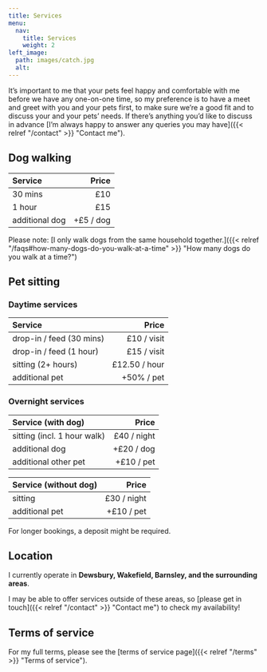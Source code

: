 ```yaml
---
title: Services
menu:
  nav:
    title: Services
    weight: 2
left_image:
  path: images/catch.jpg
  alt:
---
```


It’s important to me that your pets feel happy and comfortable with me before we
have any one-on-one time, so my preference is to have a meet and greet with you
and your pets first, to make sure we’re a good fit and to discuss your and your
pets’ needs. If there’s anything you’d like to discuss in advance [I’m always
happy to answer any queries you may have]({{< relref "/contact" >}}
"Contact me").

## Dog walking

| Service        |     Price |
| :------------- | --------: |
| 30 mins        |       £10 |
| 1 hour         |       £15 |
| additional dog | +£5 / dog |

Please note: [I only walk dogs from the same household
together.]({{< relref "/faqs#how-many-dogs-do-you-walk-at-a-time" >}}
"How many dogs do you walk at a time?")

## Pet sitting

### Daytime services

| Service                  |         Price |
| :----------------------- | ------------: |
| drop-in / feed (30 mins) |   £10 / visit |
| drop-in / feed (1 hour)  |   £15 / visit |
| sitting (2+ hours)       | £12.50 / hour |
| additional pet           |    +50% / pet |

### Overnight services

| Service (with dog)          |       Price |
| :-------------------------- | ----------: |
| sitting (incl. 1 hour walk) | £40 / night |
| additional dog              |  +£20 / dog |
| additional other pet        |  +£10 / pet |

| Service (without dog) |       Price |
| :-------------------- | ----------: |
| sitting               | £30 / night |
| additional pet        |  +£10 / pet |

For longer bookings, a deposit might be required.

## Location

I currently operate in **Dewsbury, Wakefield, Barnsley, and the surrounding
areas**.

I may be able to offer services outside of these areas, so [please get in
touch]({{< relref "/contact" >}} "Contact me") to check my availability!

## Terms of service

For my full terms, please see the [terms of service
page]({{< relref "/terms" >}} "Terms of service").

